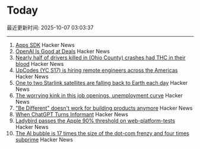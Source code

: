 # Today

最近更新时间: 2025-10-07 03:03:37

--- 
1. [Apps SDK](https://developers.openai.com/apps-sdk/) Hacker News
2. [OpenAI Is Good at Deals](https://www.bloomberg.com/opinion/newsletters/2025-10-06/openai-is-good-at-deals) Hacker News
3. [Nearly half of drivers killed in (Ohio County) crashes had THC in their blood](https://www.sciencedaily.com/releases/2025/10/251005085621.htm) Hacker News
4. [UpCodes (YC S17) is hiring remote engineers across the Americas](https://up.codes/careers?utm_source=HN) Hacker News
5. [One to two Starlink satellites are falling back to Earth each day](https://earthsky.org/human-world/1-to-2-starlink-satellites-falling-back-to-earth-each-day/) Hacker News
6. [The worrying kink in this job openings, unemployment curve](https://www.axios.com/2025/10/06/jobs-unemployment-fed-interest-rates) Hacker News
7. ["Be Different" doesn't work for building products anymore](https://iamcharliegraham.substack.com/p/be-different-doesnt-work-for-building) Hacker News
8. [When ChatGPT Turns Informant](https://www.futureofbeinghuman.com/p/when-chatgpt-turns-snitch) Hacker News
9. [Ladybird passes the Apple 90% threshold on web-platform-tests](https://twitter.com/awesomekling/status/1974781722953953601) Hacker News
10. [The AI bubble is 17 times the size of the dot-com frenzy and four times subprime](https://www.morningstar.com/news/marketwatch/20251003175/the-ai-bubble-is-17-times-the-size-of-the-dot-com-frenzy-and-four-times-subprime-this-analyst-argues) Hacker News
